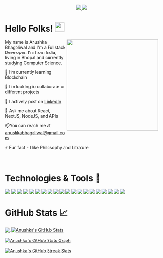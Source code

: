 
<p align="center">
  <a href="https://www.linkedin.com/in/anushkabhagoliwal/" target="_blank">
    <img src="https://img.shields.io/static/v1?label=|&message=LINKED-IN&color=cdf998&style=plastic&logo=linkedin&logo-color=white"/>
  </a>
  <a href="https://twitter.com/anushkabhagoliwal" target="_blank">
    <img src="https://img.shields.io/static/v1?label=|&message=TWITTER&color=d18014&style=plastic&logo=twitter&logo-color=white"/>
  </a>

</p>

# Hello Folks! <img src="https://media.licdn.com/dms/image/D5622AQHfpjL234EClw/feedshare-shrink_2048_1536/0/1693911767128?e=2147483647&v=beta&t=J2ZGomfV_OEzCK57MHHoGWAY8c8kmzalpvQ65tN8b40" width="30">
 <!-- Profile views -->
 <img src="https://media.licdn.com/dms/image/D5622AQHfpjL234EClw/feedshare-shrink_2048_1536/0/1693911767128?e=2147483647&v=beta&t=J2ZGomfV_OEzCK57MHHoGWAY8c8kmzalpvQ65tN8b40" align="right" height="300">
 
 <p align="left">My name is Anushka Bhagoliwal and I'm a Fullstack Developer.
   I'm from India, living in Bhopal and currently studying Computer Science.
</p>


🌱 I’m currently learning Blockchain

👯 I’m looking to collaborate on different projects

📝 I actively post on [LinkedIn](https://linkedin.com/in/anushkabhagoliwal)

👀 Ask me about React, NextJS, NodeJS, and APIs

📫You can reach me at anushkabhagoliwal@gmail.com

⚡ Fun fact  - I like Philosophy and Litrature

<br>


# Technologies & Tools 🔧
![](https://img.shields.io/badge/Code-HTML5-informational?style=flat&logo=html5&logoColor=white&color=brightgreen)
![](https://img.shields.io/badge/Code-CSS3-informational?style=flat&logo=css3&logoColor=white&color=brightgreen)
![](https://img.shields.io/badge/Code-JavaScript-informational?style=flat&logo=javascript&logoColor=white&color=brightgreen)
![](https://img.shields.io/badge/Code-ReactJS-informational?style=flat&logo=react&logoColor=white&color=brightgreen)
![](https://img.shields.io/badge/Code-NodeJS-informational?style=flat&logo=node.js&logoColor=white&color=brightgreen)
![](https://img.shields.io/badge/Code-Python-informational?style=flat&logo=python&logoColor=white&color=brightgreen)
![](https://img.shields.io/badge/Code-C++-informational?style=flat&logo=cplusplus&logoColor=white&color=brightgreen)
![](https://img.shields.io/badge/Code-Express-informational?style=flat&logo=express&logoColor=white&color=brightgreen)
![](https://img.shields.io/badge/Code-SASS-informational?style=flat&logo=sass&logoColor=white&color=brightgreen)
![](https://img.shields.io/badge/Code-Bootstrap-informational?style=flat&logo=bootstrap&logoColor=white&color=brightgreen)
![](https://img.shields.io/badge/Database-MongoDB-informational?style=flat&logo=mongodb&logoColor=white&color=brightgreen)
![](https://img.shields.io/badge/Database-MySQL-informational?style=flat&logo=mysql&logoColor=white&color=brightgreen)
![](https://img.shields.io/badge/Tool-Firebase-informational?style=flat&logo=firebase&logoColor=white&color=brightgreen)
![](https://img.shields.io/badge/Tools-Git-informational?style=flat&logo=git&logoColor=white&color=brightgreen)
![](https://img.shields.io/badge/Tools-Docker-informational?style=flat&logo=docker&logoColor=white&color=brightgreen)
![](https://img.shields.io/badge/Cloud-AWS-informational?style=flat&logo=amazon&logoColor=white&color=brightgreen)
![](https://img.shields.io/badge/Cloud-Digital_Ocean-informational?style=flat&logo=digitalocean&logoColor=white&color=brightgreen)
![](https://img.shields.io/badge/Shell-Bash-informational?style=flat&logo=gnu-bash&logoColor=white&color=brightgreen)
![](https://img.shields.io/badge/OS-Linux-informational?style=flat&logo=linux&logoColor=white&color=brightgreen)
![](https://img.shields.io/badge/Editor-VSCode-informational?style=flat&logo=visualstudiocode&logoColor=white&color=brightgreen)
<br>

# GitHub Stats 📈
<a href="https://github.com/anushkabhagoliwal/anushkabhagoliwal">
  <img align="center" src="https://github-readme-stats.vercel.app/api/top-langs/?username=anushkabhagoliwal&hide=less&title_color=d13979&text_color=c9cacc&icon_color=2bbc8a&bg_color=1d1f21&langs_count=3" />
</a>

<a href="https://github.com/anushkabhagoliwal/anushkabhagoliwal">
  <img align="center" src="https://github-readme-stats.vercel.app/api?username=anushkabhagoliwal&count_private=true&show_icons=true&theme=radical&hide_border=true&custom_title=Anushka%20Bhagoliwal%27s%20Github%20Stats" alt="Anushka's GitHub Stats" />
</a>
<br><br>

<a href="https://github.com/anushkabhagoliwal/anushkabhagoliwal">
  <img align="center" src="https://github-profile-summary-cards.vercel.app/api/cards/profile-details?username=anushkabhagoliwal&theme=radical&hide_border=true)](https://github.com/anushkabhagoliwal" alt="Anushka's GitHub Stats Graph"/>
</a>
<br><br>

<a href="https://github.com/anushkabhagoliwal/anushkabhagoliwal">
  <img align="center" src="https://github-readme-streak-stats.herokuapp.com/?user=anushkabhagoliwal&theme=dark" alt="Anushka's GitHub Streak Stats"/>
</a>
<br>


<!-- icons with padding -->

[1.1]: http://i.imgur.com/tXSoThF.png (twitter icon with padding)
[2.1]: http://i.imgur.com/0o48UoR.png (github icon with padding)

<!-- icons without padding -->

[1.2]: http://i.imgur.com/wWzX9uB.png (twitter icon without padding)
[2.2]: http://i.imgur.com/9I6NRUm.png (github icon without padding)
[3.2]: https://raw.githubusercontent.com/MartinHeinz/MartinHeinz/master/linkedin-3-16.png (LinkedIn icon without padding)


<!-- links to your social media accounts -->

[1]: https://twitter.com/anushkabhagoliwal
[2]: https://github.com/anushkabhagoliwal
[3]: https://www.linkedin.com/in/anushkabhagoliwal/


<!-- default README.md -->
<!--
- 👋 Hi, I’m Anuhska Bhagoliwal
- 👀 I’m interested in Full Stack Web Development, Blockchain and other skills
- 🌱 I’m currently learning React
- 💞️ I’m looking to collaborate on different web dev projects
- 📫 How to reach me - You can contact me on anushkabhagoliwal.com
-->
